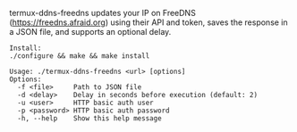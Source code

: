 termux-ddns-freedns updates your IP on FreeDNS (https://freedns.afraid.org) using their API and token, saves the response in a JSON file, and supports an optional delay.

```
Install:
./configure && make && make install
```

````
Usage: ./termux-ddns-freedns <url> [options]
Options:
  -f <file>     Path to JSON file
  -d <delay>    Delay in seconds before execution (default: 2)
  -u <user>     HTTP basic auth user
  -p <password> HTTP basic auth password
  -h, --help    Show this help message
````
